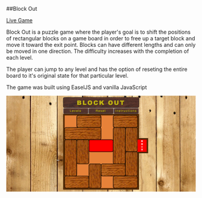 ##Block Out

[Live Game](http://steve-deluca.me/BlockOut "Block Out")

Block Out is a puzzle game where the player's goal is to shift the positions of rectangular blocks on a
game board in order to free up a target block and move it toward the exit point. Blocks can have different lengths
and can only be moved in one direction. The difficulty increases with the completion of each level.

The player can jump to any level and has the option of reseting the entire board to it's original state for that
particular level.

The game was built using EaselJS and vanilla JavaScript

![screenshot](https://github.com/sdeluc1/BlockOut/blob/master/images/block-out.png "Block Out")
